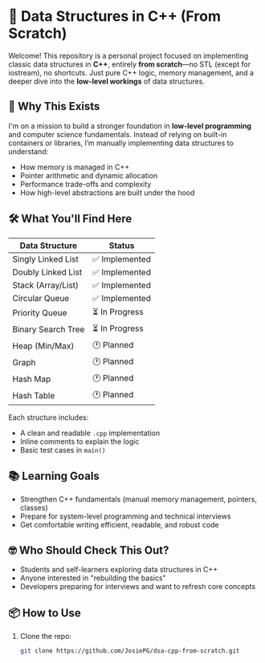 # 🧠 Data Structures in C++ (From Scratch)

Welcome! This repository is a personal project focused on implementing classic data structures in **C++**, entirely **from scratch**—no STL (except for iostream), no shortcuts. Just pure C++ logic, memory management, and a deeper dive into the **low-level workings** of data structures.

## 🚀 Why This Exists

I'm on a mission to build a stronger foundation in **low-level programming** and computer science fundamentals. Instead of relying on built-in containers or libraries, I’m manually implementing data structures to understand:

- How memory is managed in C++
- Pointer arithmetic and dynamic allocation
- Performance trade-offs and complexity
- How high-level abstractions are built under the hood

## 🛠️ What You'll Find Here

| Data Structure       | Status       |
|----------------------|--------------|
| Singly Linked List   | ✅ Implemented |
| Doubly Linked List   | ✅ Implemented |
| Stack (Array/List)   | ✅ Implemented |
| Circular Queue       | ✅ Implemented |
| Priority Queue       | ⏳ In Progress |
| Binary Search Tree   | ⏳ In Progress |
| Heap (Min/Max)       | 🕐 Planned |
| Graph     | 🕐 Planned |
| Hash Map   | 🕐 Planned |
| Hash Table   | 🕐 Planned |

Each structure includes:
- A clean and readable `.cpp` implementation
- Inline comments to explain the logic
- Basic test cases in `main()`

## 📚 Learning Goals

- Strengthen C++ fundamentals (manual memory management, pointers, classes)
- Prepare for system-level programming and technical interviews
- Get comfortable writing efficient, readable, and robust code

## 🤓 Who Should Check This Out?

- Students and self-learners exploring data structures in C++
- Anyone interested in "rebuilding the basics"
- Developers preparing for interviews and want to refresh core concepts

## 📦 How to Use

1. Clone the repo:
   ```bash
   git clone https://github.com/JosiePG/dsa-cpp-from-scratch.git
